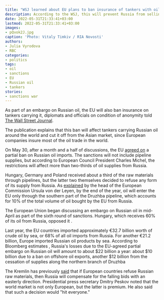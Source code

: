 ```yaml
---
title: "WSJ learned about EU plans to ban insurance of tankers with oil from Russia"
description: According to the WSJ, this will prevent Russia from selling its oil in Asia, since European companies insure almost all of the world's supplies of this fuel. On May 30, the EU, after a month and a half of discussions, agreed on a ban on oil supplies by sea
date: 2022-05-31T21:33:41+03:00
lastmod: 2022-05-31T21:33:41+03:00
images:
- pQvok2J.jpg
caption: 'Photo: Vitaly Timkiv / RIA Novosti'
authors:
- Julia Vyrodova
- RBC
categories:
- politics
tags:
- oil
- sanctions
- EU
- Russian oil
- tankers
stories:
- sanctions war
---
```


As part of an embargo on Russian oil, the EU will also ban insurance on tankers carrying it, diplomats and officials on condition of anonymity told [The Wall Street Journal](https://www.wsj.com/articles/eus-ban-on-russian-oil-adds-stress-to-regions-economies-11653993757).

The publication explains that this ban will affect tankers carrying Russian oil around the world and cut it off from the Asian market, since European companies insure most of the oil trade in the world.

On May 30, after a month and a half of discussions, the EU [agreed on](/news/62953e1c9a7947f3ad98cb8c/) a partial ban on Russian oil imports. The sanctions will not include pipeline supplies, but according to European Council President Charles Michel, the restrictions will affect more than two-thirds of oil supplies from Russia.

Hungary, Germany and Poland received about a third of the raw materials through pipelines, but the latter two themselves decided to refuse any form of its supply from Russia. As [explained](/news/6295c7ae9a7947189b17a92d/) by the head of the European Commission Ursula von der Leyen, by the end of the year, oil will enter the EU only through the southern part of the Druzhba pipeline, which accounts for 10% of the total volume of oil bought by the EU from Russia.

The European Union began discussing an embargo on Russian oil in mid-April as part of the sixth round of sanctions. Hungary, which receives 60% of its oil from Russia, opposed it .

Last year, the EU countries imported approximately €32.7 billion worth of crude oil by sea, or 68% of all oil imports from Russia. For another €21.2 billion, Europe imported Russian oil products by sea. According to Bloomberg estimates , Russia's losses due to the EU-agreed partial embargo on Russian oil will amount to about $22 billion a year: about $10 billion due to a ban on offshore oil exports, another $12 billion from the cessation of supplies along the northern branch of Druzhba

The Kremlin has previously [said](/news/624179849a7947dbebd740e6/) that if European countries refuse Russian raw materials, then Russia will compensate for the falling bids with an easterly direction. Presidential press secretary Dmitry Peskov noted that the world market is not only European, but the latter is premium. He also said that such a decision would "hit everyone."  